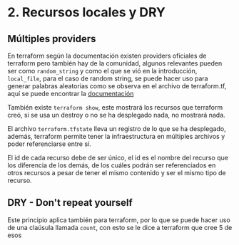 # 2. Recursos locales y DRY

## Múltiples providers

En terraform según la documentación existen providers oficiales de terraform pero también hay de la comunidad, algunos relevantes pueden ser como `random_string` y como el que se vió en la introducción, `local_file`, para el caso de random string, se puede hacer uso para generar palabras aleatorias como se observa en el archivo de terraform.tf, aquí se puede encontrar la [documentación](https://registry.terraform.io/providers/hashicorp/random/latest)

También existe `terraform show`, este mostrará los recursos que terraform creó, si se usa un destroy o no se ha desplegado nada, no mostrará nada.

El archivo `terraform.tfstate` lleva un registro de lo que se ha desplegado, además, terraform permite tener la infraestructura en múltiples archivos y poder referenciarse entre sí.

El id de cada recurso debe de ser único, el id es el nombre del recurso que los diferencia de los demás, de los cuáles podrán ser referenciados en otros recursos a pesar de tener el mismo contenido y ser el mismo tipo de recurso.

## DRY - Don't repeat yourself

Este principio aplica también para terraform, por lo que se puede hacer uso de una claúsula llamada `count`, con esto se le dice a terraform que cree 5 de esos
